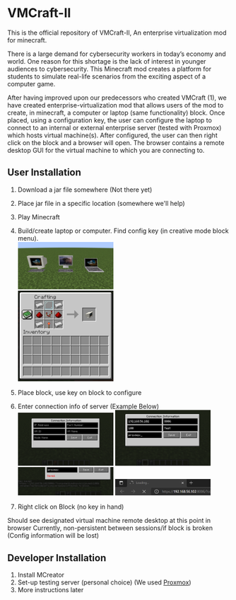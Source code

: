 # VMCraft-II
This is the official repository of VMCraft-II, An enterprise virtualization mod for minecraft.

There is a large demand for cybersecurity workers in today’s economy and world. One reason for this shortage is the lack of interest in younger audiences to cybersecurity. This Minecraft mod creates a platform for students to simulate real-life scenarios from the exciting aspect of a computer game. 

After having improved upon our predecessors who created VMCraft (1), we have created enterprise-virtualization mod that allows users of the mod to create, in minecraft, a computer or laptop (same functionality) block. Once placed, using a configuration key, the user can configure the laptop to connect to an internal or external enterprise server (tested with Proxmox) which hosts virtual machine(s). After configured, the user can then right click on the block and a browser will open. The browser contains a remote desktop GUI for the virtual machine to which you are connecting to. 

## User Installation 
1. Download a jar file somewhere (Not there yet)
2. Place jar file in a specific location (somewhere we'll help)
3. Play Minecraft
4. Build/create laptop or computer. Find config key (in creative mode block menu).
<br /> <img src="screenshots/Computers.PNG" width="45%"><img/>
<br /> <img src="screenshots/Recipe.PNG" width="45%"><img/>
5. Place block, use key on block to configure
6. Enter connection info of server (Example Below)
<br /> <img src="screenshots/Capture.PNG" width="45%"><img/> 
<img src="screenshots/Capture2.PNG" width="45%"><img/> <br />
<img src="screenshots/Capture3.PNG" width="45%"><img/>
<img src="screenshots/Capture4.PNG" width="45%"><img/> <br />

7. Right click on Block (no key in hand)

Should see designated virtual machine remote desktop at this point in browser
Currently, non-persistent between sessions/if block is broken (Config information will be lost)


## Developer Installation
1. Install MCreator
2. Set-up testing server (personal choice) (We used [Proxmox](https://proxmox.com/en/))
3. More instructions later
